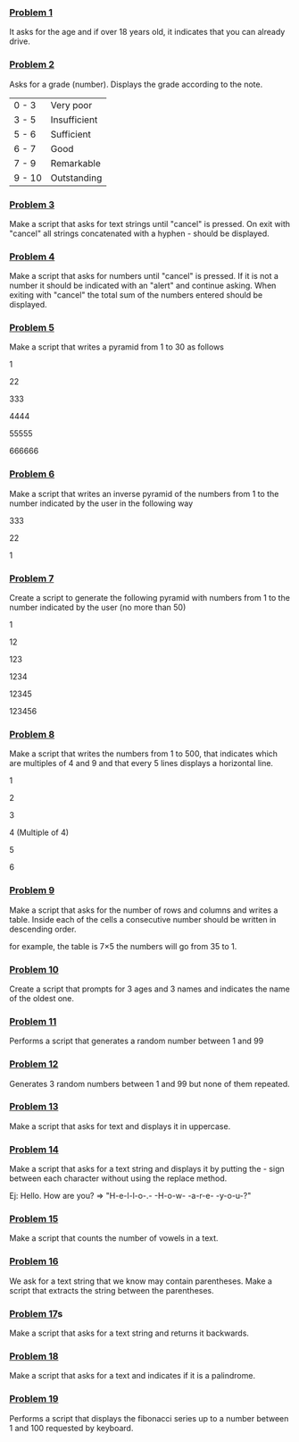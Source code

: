 ### [Problem 1](/javascript/problems/src/js/Modules/problem-01.js)

It asks for the age and if over 18 years old, it indicates that you can already drive.

### [Problem 2](/javascript/problems/src/js/Modules/problem-02.js)

Asks for a grade (number). Displays the grade according to the note.

|        |              |
| ------ | ------------ |
| 0 - 3  | Very poor    |
| 3 - 5  | Insufficient |
| 5 - 6  | Sufficient   |
| 6 - 7  | Good         |
| 7 - 9  | Remarkable   |
| 9 - 10 | Outstanding  |

### [Problem 3](/javascript/problems/src/js/Modules/problem-03.js)

Make a script that asks for text strings until "cancel" is pressed. On exit with "cancel" all strings concatenated with a hyphen - should be displayed.

### [Problem 4](/javascript/problems/src/js/Modules/problem-04.js)

Make a script that asks for numbers until "cancel" is pressed. If it is not a number it should be indicated with an "alert" and continue asking. When exiting with "cancel" the total sum of the numbers entered should be displayed.

### [Problem 5](/javascript/problems/src/js/Modules/problem-05.js)

Make a script that writes a pyramid from 1 to 30 as follows

1

22

333

4444

55555

666666

### [Problem 6](/javascript/problems/src/js/Modules/problem-06.js)

Make a script that writes an inverse pyramid of the numbers from 1 to the number indicated by the user in the following way

333

22

1

### [Problem 7](/javascript/problems/src/js/Modules/problem-07.js)

Create a script to generate the following pyramid with numbers from 1 to the number indicated by the user (no more than 50)

1

12

123

1234

12345

123456

### [Problem 8](/javascript/problems/src/js/Modules/problem-08.js)

Make a script that writes the numbers from 1 to 500, that indicates which are multiples of 4 and 9 and that every 5 lines displays a horizontal line.

1

2

3

4 (Multiple of 4)

5

6

### [Problem 9](/javascript/problems/src/js/Modules/problem-09.js)

Make a script that asks for the number of rows and columns and writes a table. Inside each of the cells a consecutive number should be written in descending order.

for example, the table is 7×5 the numbers will go from 35 to 1.

### [Problem 10](/javascript/problems/src/js/Modules/problem-10.js)

Create a script that prompts for 3 ages and 3 names and indicates the name of the oldest one.

### [Problem 11](/javascript/problems/src/js/Modules/problem-11.js)

Performs a script that generates a random number between 1 and 99

### [Problem 12](/javascript/problems/src/js/Modules/problem-12.js)

Generates 3 random numbers between 1 and 99 but none of them repeated.

### [Problem 13](/javascript/problems/src/js/Modules/problem-13.js)

Make a script that asks for text and displays it in uppercase.

### [Problem 14](/javascript/problems/src/js/Modules/problem-14.js)

Make a script that asks for a text string and displays it by putting the - sign between each character without using the replace method.

Ej: Hello. How are you? => "H-e-l-l-o-.- -H-o-w- -a-r-e- -y-o-u-?"

### [Problem 15](/javascript/problems/src/js/Modules/problem-15.js)

Make a script that counts the number of vowels in a text.

### [Problem 16](/javascript/problems/src/js/Modules/problem-16.js)

We ask for a text string that we know may contain parentheses. Make a script that extracts the string between the parentheses.

### [Problem 17](/javascript/problems/src/js/Modules/problem-17.js)s

Make a script that asks for a text string and returns it backwards.

### [Problem 18](/javascript/problems/src/js/Modules/problem-18.js)

Make a script that asks for a text and indicates if it is a palindrome.

### [Problem 19](/javascript/problems/src/js/Modules/problem-19.js)

Performs a script that displays the fibonacci series up to a number between 1 and 100 requested by keyboard.
